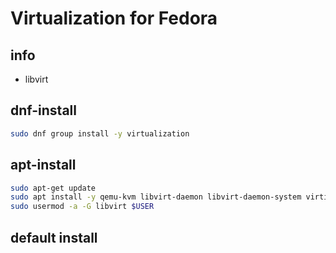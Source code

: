 # Virtualization for Fedora

## info
  - libvirt

## dnf-install
```sh
sudo dnf group install -y virtualization
```

## apt-install
```sh
sudo apt-get update
sudo apt install -y qemu-kvm libvirt-daemon libvirt-daemon-system virtiofsd virt-manager
sudo usermod -a -G libvirt $USER
```

## default install
